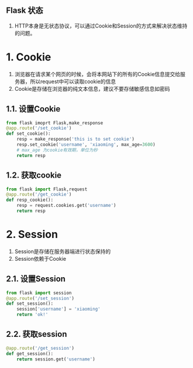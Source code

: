 Flask 状态
---
1. HTTP本身是无状态协议，可以通过Cookie和Session的方式来解决状态维持的问题。

# 1. Cookie
1. 浏览器在请求某个网页的时候，会将本网站下的所有的Cookie信息提交给服务器，所以request中可以读取cookie的信息
2. Cookie是存储在浏览器的纯文本信息，建议不要存储敏感信息如密码
  
## 1.1. 设置Cookie
```py
from flask imoprt Flask,make_response
@app.route('/set_cookie')
def set_cookie():
    resp = make_response('this is to set cookie')
    resp.set_cookie('username', 'xiaoming', max_age=3600)
    # max_age 为cookie有效期，单位为秒
    return resp
```

## 1.2. 获取cookie
```py
from flask import Flask,request
@app.route('/get_cookie')
def resp_cookie():
    resp = request.cookies.get('username')
    return resp
```

# 2. Session
1. Session是存储在服务器端进行状态保持的
2. Session依赖于Cookie

## 2.1. 设置Session
```py
from flask import session
@app.route('/set_session')
def set_session():
    session['username'] = 'xiaoming'
    return 'ok!'
```

## 2.2. 获取session
```py
@app.route('/get_session')
def get_session():
    return session.get('username')
```